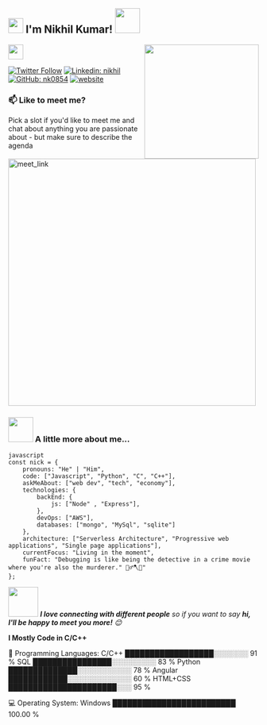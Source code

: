 <h2><img src="https://emojis.slackmojis.com/emojis/images/1531849430/4246/blob-sunglasses.gif?1531849430" width="30"/>  I'm Nikhil Kumar! <img src="https://media.giphy.com/media/12oufCB0MyZ1Go/giphy.gif" width="50"></h2>
<img align='right' src="https://media.giphy.com/media/M9gbBd9nbDrOTu1Mqx/giphy.gif" width="230">
</a><img src="https://media.giphy.com/media/WUlplcMpOCEmTGBtBW/giphy.gif" width="30"> 
</em></p>

[![Twitter Follow](https://img.shields.io/twitter/follow/nikhil?label=Follow)](https://twitter.com/intent/follow?screen_name=nikhilk46600093)
[![Linkedin: nikhil](https://img.shields.io/badge/-nikhil-blue?style=flat-square&logo=Linkedin&logoColor=white&link=https://www.linkedin.com/in/nikhil1307/)](https://www.linkedin.com/in/nikhil1307/)
[![GitHub: nk0854](https://img.shields.io/github/followers/nk0854?style=social)](https://github.com/nk0854)
[![website](https://img.shields.io/badge/Website-46a2f1.svg?&style=flat-square&logo=Google-Chrome&logoColor=white&link=https://Portfolio/)](https://nk0854.github.io/Portfolio/)

### 📫 Like to meet me?

Pick a slot if you'd like to meet me and chat about anything you are passionate about - but make sure to describe the agenda

<a href="https://calendly.com/nikhil_1303/30min" target="_blank"><img width="498" alt="meet_link" src="https://user-images.githubusercontent.com/15426564/144297439-f530f383-e73e-41e0-9914-a9b7d3f432e5.png"></a>


### <img src="https://media.giphy.com/media/VgCDAzcKvsR6OM0uWg/giphy.gif" width="50"> A little more about me...  

```
javascript
const nick = {
    pronouns: "He" | "Him",
    code: ["Javascript", "Python", "C", "C++"],
    askMeAbout: ["web dev", "tech", "economy"],
    technologies: {
        backEnd: {
            js: ["Node" , "Express"],
        },
        devOps: ["AWS"],
        databases: ["mongo", "MySql", "sqlite"]
    },
    architecture: ["Serverless Architecture", "Progressive web applications", "Single page applications"],
    currentFocus: "Living in the moment",
    funFact: "Debugging is like being the detective in a crime movie where you're also the murderer." 🕵️‍♂️🪓🐛"
};
```


<img src="https://media.giphy.com/media/LnQjpWaON8nhr21vNW/giphy.gif" width="60"> <em><b>I love connecting with different people</b> so if you want to say <b>hi, I'll be happy to meet you more!</b> 😊</em>

**I Mostly Code in C/C++** 

💬 Programming Languages: 
C/C++                                        ██████████████████░░░░░░░   91 % 
SQL                                          ████████████████░░░░░░░░░   83 % 
Python                                       ██████████████░░░░░░░░░░░   78 % 
Angular                                      ████████████░░░░░░░░░░░░░   60 % 
HTML+CSS                                     ██████████████████████░░░   95 % 


💻 Operating System: 
Windows                                      █████████████████████████   100.00 % 
```
